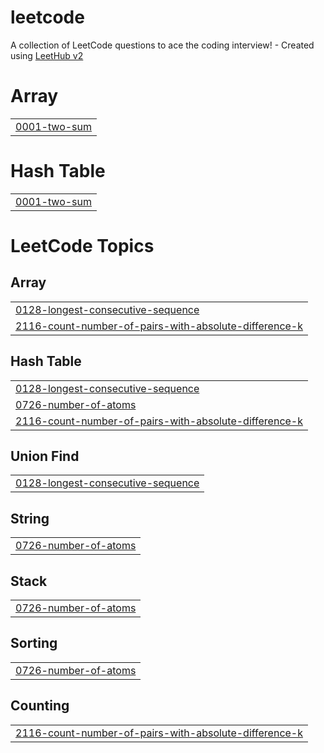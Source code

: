 # leetcode
A collection of LeetCode questions to ace the coding interview! - Created using [LeetHub v2](https://github.com/arunbhardwaj/LeetHub-2.0)


# Array
|  |
| ------- |
| [0001-two-sum](https://github.com/mrsingh-rishi/leetcode/tree/master/0001-two-sum) |
# Hash Table
|  |
| ------- |
| [0001-two-sum](https://github.com/mrsingh-rishi/leetcode/tree/master/0001-two-sum) |
<!---LeetCode Topics Start-->
# LeetCode Topics
## Array
|  |
| ------- |
| [0128-longest-consecutive-sequence](https://github.com/mrsingh-rishi/leetcode/tree/master/0128-longest-consecutive-sequence) |
| [2116-count-number-of-pairs-with-absolute-difference-k](https://github.com/mrsingh-rishi/leetcode/tree/master/2116-count-number-of-pairs-with-absolute-difference-k) |
## Hash Table
|  |
| ------- |
| [0128-longest-consecutive-sequence](https://github.com/mrsingh-rishi/leetcode/tree/master/0128-longest-consecutive-sequence) |
| [0726-number-of-atoms](https://github.com/mrsingh-rishi/leetcode/tree/master/0726-number-of-atoms) |
| [2116-count-number-of-pairs-with-absolute-difference-k](https://github.com/mrsingh-rishi/leetcode/tree/master/2116-count-number-of-pairs-with-absolute-difference-k) |
## Union Find
|  |
| ------- |
| [0128-longest-consecutive-sequence](https://github.com/mrsingh-rishi/leetcode/tree/master/0128-longest-consecutive-sequence) |
## String
|  |
| ------- |
| [0726-number-of-atoms](https://github.com/mrsingh-rishi/leetcode/tree/master/0726-number-of-atoms) |
## Stack
|  |
| ------- |
| [0726-number-of-atoms](https://github.com/mrsingh-rishi/leetcode/tree/master/0726-number-of-atoms) |
## Sorting
|  |
| ------- |
| [0726-number-of-atoms](https://github.com/mrsingh-rishi/leetcode/tree/master/0726-number-of-atoms) |
## Counting
|  |
| ------- |
| [2116-count-number-of-pairs-with-absolute-difference-k](https://github.com/mrsingh-rishi/leetcode/tree/master/2116-count-number-of-pairs-with-absolute-difference-k) |
<!---LeetCode Topics End-->